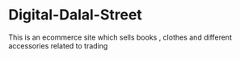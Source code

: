 # Digital-Dalal-Street
This is an ecommerce site which sells books , clothes and different accessories related to trading
